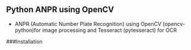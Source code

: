 ## Python ANPR using OpenCV

- ANPR (Automatic Number Plate Recognition) using OpenCV (opencv-python)for image processing and Tesseract (pytesseract) for OCR

###Installation
